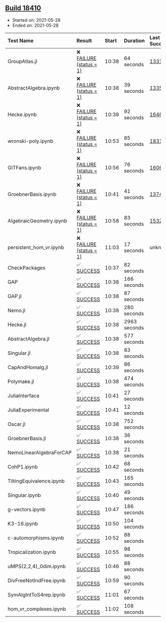 ## [Build 18410](https://oscarci.mathematik.uni-kl.de/job/oscar/18410/)

* Started on: 2021-05-28
* Ended on: 2021-05-28

| Test Name    | Result | Start | Duration | Last Success | First Failure |
|:-------------|:-------|:------|:---------|:-------------|:--------------|
| GroupAtlas.jl | ❌ [FAILURE (status = 1)](https://oscarci.mathematik.uni-kl.de/job/oscar/18410/artifact/logs/build-18410/GroupAtlas.jl.log) | 10:38 | 64 seconds | [13311](https://oscarci.mathematik.uni-kl.de/job/oscar/13311/) | [13312](https://oscarci.mathematik.uni-kl.de/job/oscar/13312/) |
| AbstractAlgebra.ipynb | ❌ [FAILURE (status = 1)](https://oscarci.mathematik.uni-kl.de/job/oscar/18410/artifact/logs/build-18410/AbstractAlgebra.ipynb.log) | 10:38 | 39 seconds | [13355](https://oscarci.mathematik.uni-kl.de/job/oscar/13355/) | [13356](https://oscarci.mathematik.uni-kl.de/job/oscar/13356/) |
| Hecke.ipynb | ❌ [FAILURE (status = 1)](https://oscarci.mathematik.uni-kl.de/job/oscar/18410/artifact/logs/build-18410/Hecke.ipynb.log) | 10:39 | 92 seconds | [16463](https://oscarci.mathematik.uni-kl.de/job/oscar/16463/) | [16464](https://oscarci.mathematik.uni-kl.de/job/oscar/16464/) |
| wronski-poly.ipynb | ❌ [FAILURE (status = 1)](https://oscarci.mathematik.uni-kl.de/job/oscar/18410/artifact/logs/build-18410/wronski-poly.ipynb.log) | 10:53 | 85 seconds | [18314](https://oscarci.mathematik.uni-kl.de/job/oscar/18314/) | [18315](https://oscarci.mathematik.uni-kl.de/job/oscar/18315/) |
| GITFans.ipynb | ❌ [FAILURE (status = 1)](https://oscarci.mathematik.uni-kl.de/job/oscar/18410/artifact/logs/build-18410/GITFans.ipynb.log) | 10:56 | 76 seconds | [16068](https://oscarci.mathematik.uni-kl.de/job/oscar/16068/) | [16069](https://oscarci.mathematik.uni-kl.de/job/oscar/16069/) |
| GroebnerBasis.ipynb | ❌ [FAILURE (status = 1)](https://oscarci.mathematik.uni-kl.de/job/oscar/18410/artifact/logs/build-18410/GroebnerBasis.ipynb.log) | 10:41 | 41 seconds | [13748](https://oscarci.mathematik.uni-kl.de/job/oscar/13748/) | [13749](https://oscarci.mathematik.uni-kl.de/job/oscar/13749/) |
| AlgebraicGeometry.ipynb | ❌ [FAILURE (status = 1)](https://oscarci.mathematik.uni-kl.de/job/oscar/18410/artifact/logs/build-18410/AlgebraicGeometry.ipynb.log) | 10:58 | 83 seconds | [15322](https://oscarci.mathematik.uni-kl.de/job/oscar/15322/) | [15323](https://oscarci.mathematik.uni-kl.de/job/oscar/15323/) |
| persistent_hom_vr.ipynb | ❌ [FAILURE (status = 1)](https://oscarci.mathematik.uni-kl.de/job/oscar/18410/artifact/logs/build-18410/persistent_hom_vr.ipynb.log) | 11:03 | 17 seconds | unknown | unknown |
| CheckPackages | ✅ [SUCCESS](https://oscarci.mathematik.uni-kl.de/job/oscar/18410/artifact/logs/build-18410/CheckPackages.log) | 10:37 | 82 seconds |  |  |
| GAP | ✅ [SUCCESS](https://oscarci.mathematik.uni-kl.de/job/oscar/18410/artifact/logs/build-18410/GAP.log) | 10:38 | 166 seconds |  |  |
| GAP.jl | ✅ [SUCCESS](https://oscarci.mathematik.uni-kl.de/job/oscar/18410/artifact/logs/build-18410/GAP.jl.log) | 10:38 | 87 seconds |  |  |
| Nemo.jl | ✅ [SUCCESS](https://oscarci.mathematik.uni-kl.de/job/oscar/18410/artifact/logs/build-18410/Nemo.jl.log) | 10:38 | 280 seconds |  |  |
| Hecke.jl | ✅ [SUCCESS](https://oscarci.mathematik.uni-kl.de/job/oscar/18410/artifact/logs/build-18410/Hecke.jl.log) | 10:38 | 2963 seconds |  |  |
| AbstractAlgebra.jl | ✅ [SUCCESS](https://oscarci.mathematik.uni-kl.de/job/oscar/18410/artifact/logs/build-18410/AbstractAlgebra.jl.log) | 10:38 | 577 seconds |  |  |
| Singular.jl | ✅ [SUCCESS](https://oscarci.mathematik.uni-kl.de/job/oscar/18410/artifact/logs/build-18410/Singular.jl.log) | 10:38 | 83 seconds |  |  |
| CapAndHomalg.jl | ✅ [SUCCESS](https://oscarci.mathematik.uni-kl.de/job/oscar/18410/artifact/logs/build-18410/CapAndHomalg.jl.log) | 10:39 | 86 seconds |  |  |
| Polymake.jl | ✅ [SUCCESS](https://oscarci.mathematik.uni-kl.de/job/oscar/18410/artifact/logs/build-18410/Polymake.jl.log) | 10:38 | 474 seconds |  |  |
| JuliaInterface | ✅ [SUCCESS](https://oscarci.mathematik.uni-kl.de/job/oscar/18410/artifact/logs/build-18410/JuliaInterface.log) | 10:41 | 27 seconds |  |  |
| JuliaExperimental | ✅ [SUCCESS](https://oscarci.mathematik.uni-kl.de/job/oscar/18410/artifact/logs/build-18410/JuliaExperimental.log) | 10:41 | 12 seconds |  |  |
| Oscar.jl | ✅ [SUCCESS](https://oscarci.mathematik.uni-kl.de/job/oscar/18410/artifact/logs/build-18410/Oscar.jl.log) | 10:38 | 752 seconds |  |  |
| GroebnerBasis.jl | ✅ [SUCCESS](https://oscarci.mathematik.uni-kl.de/job/oscar/18410/artifact/logs/build-18410/GroebnerBasis.jl.log) | 10:38 | 36 seconds |  |  |
| NemoLinearAlgebraForCAP | ✅ [SUCCESS](https://oscarci.mathematik.uni-kl.de/job/oscar/18410/artifact/logs/build-18410/NemoLinearAlgebraForCAP.log) | 10:38 | 21 seconds |  |  |
| CohP1.ipynb | ✅ [SUCCESS](https://oscarci.mathematik.uni-kl.de/job/oscar/18410/artifact/logs/build-18410/CohP1.ipynb.log) | 10:42 | 68 seconds |  |  |
| TiltingEquivalence.ipynb | ✅ [SUCCESS](https://oscarci.mathematik.uni-kl.de/job/oscar/18410/artifact/logs/build-18410/TiltingEquivalence.ipynb.log) | 10:43 | 165 seconds |  |  |
| Singular.ipynb | ✅ [SUCCESS](https://oscarci.mathematik.uni-kl.de/job/oscar/18410/artifact/logs/build-18410/Singular.ipynb.log) | 10:40 | 49 seconds |  |  |
| g-vectors.ipynb | ✅ [SUCCESS](https://oscarci.mathematik.uni-kl.de/job/oscar/18410/artifact/logs/build-18410/g-vectors.ipynb.log) | 10:47 | 186 seconds |  |  |
| K3-16.ipynb | ✅ [SUCCESS](https://oscarci.mathematik.uni-kl.de/job/oscar/18410/artifact/logs/build-18410/K3-16.ipynb.log) | 10:50 | 104 seconds |  |  |
| c-automorphisms.ipynb | ✅ [SUCCESS](https://oscarci.mathematik.uni-kl.de/job/oscar/18410/artifact/logs/build-18410/c-automorphisms.ipynb.log) | 10:52 | 88 seconds |  |  |
| Tropicalization.ipynb | ✅ [SUCCESS](https://oscarci.mathematik.uni-kl.de/job/oscar/18410/artifact/logs/build-18410/Tropicalization.ipynb.log) | 10:55 | 98 seconds |  |  |
| uMPS(2,2,4)_0dim.ipynb | ✅ [SUCCESS](https://oscarci.mathematik.uni-kl.de/job/oscar/18410/artifact/logs/build-18410/uMPS-2-2-4-_0dim.ipynb.log) | 10:46 | 88 seconds |  |  |
| DivFreeNotIndFree.ipynb | ✅ [SUCCESS](https://oscarci.mathematik.uni-kl.de/job/oscar/18410/artifact/logs/build-18410/DivFreeNotIndFree.ipynb.log) | 10:59 | 90 seconds |  |  |
| SymAlgIntToS4rep.ipynb | ✅ [SUCCESS](https://oscarci.mathematik.uni-kl.de/job/oscar/18410/artifact/logs/build-18410/SymAlgIntToS4rep.ipynb.log) | 11:01 | 67 seconds |  |  |
| hom_vr_complexes.ipynb | ✅ [SUCCESS](https://oscarci.mathematik.uni-kl.de/job/oscar/18410/artifact/logs/build-18410/hom_vr_complexes.ipynb.log) | 11:02 | 108 seconds |  |  |

